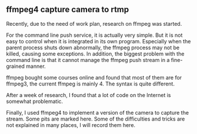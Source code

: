 ## ffmpeg4 capture camera to rtmp

Recently, due to the need of work plan, research on ffmpeg was started.

For the command line push service, it is actually very simple. But it is not easy to control when it is integrated in its own program. Especially when the parent process shuts down abnormally, the ffmpeg process may not be killed, causing some exceptions. In addition, the biggest problem with the command line is that it cannot manage the ffmpeg push stream in a fine-grained manner.

ffmpeg bought some courses online and found that most of them are for ffmpeg3, the current ffmpeg is mainly 4. The syntax is quite different.

After a week of research, I found that a lot of code on the Internet is somewhat problematic.

Finally, I used ffmpeg4 to implement a version of the camera to capture the stream. Some pits are marked here. Some of the difficulties and tricks are not explained in many places, I will record them here.

